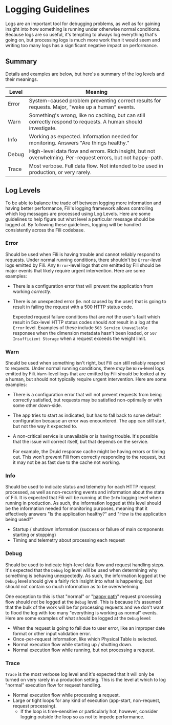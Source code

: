 Logging Guidelines
==================

Logs are an important tool for debugging problems, as well as for gaining insight into how something is running under
otherwise normal conditions. Because logs are so useful, it's tempting to always log everything that's going on, but
processing logs is much more work than it would seem and writing too many logs has a significant negative impact on
performance.

Summary
-------

Details and examples are below, but here's a summary of the log levels and their meanings.

| Level | Meaning                                                                                                      |
| ----- | ------------------------------------------------------------------------------------------------------------ |
| Error | System-caused problem preventing correct results for requests. Major, "wake up a human" events.              |
| Warn  | Something's wrong, like no caching, but can still correctly respond to requests. A human should investigate. |
| Info  | Working as expected. Information needed for monitoring. Answers "Are things healthy."                        |
| Debug | High-level data flow and errors. Rich insight, but not overwhelming. Per-request errors, but not happy-path. |
| Trace | Most verbose. Full data flow. Not intended to be used in production, or very rarely.                         |

Log Levels
----------

To be able to balance the trade off between logging more information and having better performance, Fili's logging
framework allows controlling which log messages are processed using Log Levels. Here are some guidelines to help figure
out what level a particular message should be logged at. By following these guidelines, logging will be handled 
consistently across the Fili codebase.

### Error

Should be used when Fili is having trouble and cannot reliably respond to requests. Under normal running conditions, 
there shouldn't be `Error`-level logs emitted by Fili. Any `Error`-level logs that _are_ emitted by Fili should be major
events that likely require urgent intervention. Here are some examples:

- There is a configuration error that will prevent the application from working _correctly_.
- There is an unexpected error (ie. not caused by the user) that is going to result in failing the request with a 500 
  HTTP status code. 
  
  Expected request failure conditions that are _not_ the user's fault which result in 5xx-level HTTP
  status codes should _not_ result in a log at the `Error` level. Examples of these include `503 Service Unavailable` 
  responses when the dimension metadata hasn't been loaded, or `507 Insufficient Storage` when a request exceeds the
  weight limit.

### Warn

Should be used when something isn't right, but Fili can still reliably respond to requests. Under normal running
conditions, there _may_ be `Warn`-level logs emitted by Fili. `Warn`-level logs that are emitted by Fili _should_ be
looked at by a human, but should not typically require urgent intervention. Here are some examples:

- There is a configuration error that will not prevent requests from being correctly satisfied, but requests may be 
  satisfied non-optimally or with some other down-side.
- The app tries to start as indicated, but has to fall back to some default configuration because an error was 
  encountered. The app can still start, but not the way it expected to.
- A non-critical service is unavailable or is having trouble. It's possible that the issue will correct itself, but that
  depends on the service.

  For example, the Druid response cache might be having errors or timing out. This won't prevent Fili from correctly
  responding to the request, but it may not be as fast due to the cache not working.

### Info

Should be used to indicate status and telemetry for each HTTP request processed, as well as non-recurring events and
information about the state of Fili. It is expected that Fili will be running at the `Info` logging level when running
in production. As such, the information logged at this level should be the information needed for monitoring purposes,
meaning that it effectively answers "Is the application healthy?" and "How is the application being used?"

- Startup / shutdown information (success or failure of main components starting or stopping)
- Timing and telemetry about processing each request

### Debug

Should be used to indicate high-level data flow and request handling steps. It's expected that the `Debug` log level
will be used when determining why something is behaving unexpectedly. As such, the information logged at the `Debug`
level should give a fairly rich insight into what is happening, but should not contain so much information as to be
overwhelming. 

One exception to this is that "normal" or "[happy path](https://en.wikipedia.org/wiki/Happy_path)" request processing 
flow should _not_ be logged at the `Debug` level. This is because it's assumed that the bulk of the work will be for
processing requests and we don't want to flood the log with too many "everything is working as normal" events. Here are
some examples of what should be logged at the `Debug` level:

- When the request is going to fail due to user error, like an improper date format or other input validation error.
- Once-per-request information, like which Physical Table is selected.
- Normal execution flow while starting up / shutting down.
- Normal execution flow while running, but not processing a request.

### Trace

`Trace` is the most verbose log level and it's expected that it will only be turned on very rarely in a production
setting. This is the level at which to log "normal" execution flow for request handling.

- Normal execution flow while processing a request.
- Large or tight loops for any kind of execution (app-start, non-request, request processing).
    - If the loop is time-sensitive or particularly hot, however, consider logging outside the loop so as not to impede
      performance.
